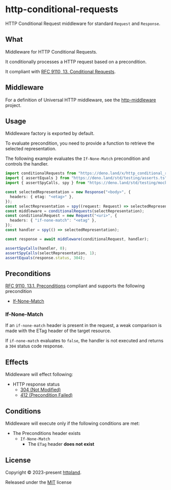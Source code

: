# http-conditional-requests

HTTP Conditional Request middleware for standard `Request` and `Response`.

## What

Middleware for HTTP Conditional Requests.

It conditionally processes a HTTP request based on a precondition.

It compliant with
[RFC 9110, 13. Conditional Requests](https://www.rfc-editor.org/rfc/rfc9110#section-13).

## Middleware

For a definition of Universal HTTP middleware, see the
[http-middleware](https://github.com/httpland/http-middleware) project.

## Usage

Middleware factory is exported by default.

To evaluate precondition, you need to provide a function to retrieve the
selected representation.

The following example evaluates the `If-None-Match` precondition and controls
the handler.

```ts
import conditionalRequests from "https://deno.land/x/http_conditional_requests@$VERSION/mod.ts";
import { assertEquals } from "https://deno.land/std/testing/asserts.ts";
import { assertSpyCalls, spy } from "https://deno.land/std/testing/mock.ts";

const selectedRepresentation = new Response("<body>", {
  headers: { etag: "<etag>" },
});
const selectRepresentation = spy((request: Request) => selectedRepresentation);
const middleware = conditionalRequests(selectRepresentation);
const conditionalRequest = new Request("<uri>", {
  headers: { "if-none-match": "<etag" },
});
const handler = spy(() => selectedRepresentation);

const response = await middleware(conditionalRequest, handler);

assertSpyCalls(handler, 0);
assertSpyCalls(selectRepresentation, 1);
assertEquals(response.status, 304);
```

## Preconditions

[RFC 9110, 13.1. Preconditions](https://www.rfc-editor.org/rfc/rfc9110#section-13.1)
compliant and supports the following precondition

- [If-None-Match](#if-none-match)

### If-None-Match

If an `if-none-match` header is present in the request, a weak comparison is
made with the ETag header of the target resource.

If `if-none-match` evaluates to `false`, the handler is not executed and returns
a `304` status code response.

## Effects

Middleware will effect following:

- HTTP response status
  - [304 (Not Modified)](https://www.rfc-editor.org/rfc/rfc9110#section-15.4.5)
  - [412 (Precondition Failed)](https://www.rfc-editor.org/rfc/rfc9110#section-15.5.13)

## Conditions

Middleware will execute only if the following conditions are met:

- The Preconditions header exists
  - `If-None-Match`
    - The `ETag` header **does not exist**

## License

Copyright © 2023-present [httpland](https://github.com/httpland).

Released under the [MIT](./LICENSE) license
